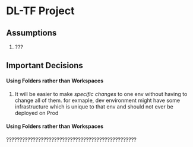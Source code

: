 <h1> DL-TF Project</h1>

<h2>Assumptions</h2>

1. ???


<h2>Important Decisions</h2>

<h4>Using Folders rather than Workspaces</h4>

1. It will be easier to make *specific changes* to one env without having to change all of them.
for exmaple, dev environment might have some infrastructure which is unique to that env and should not ever be deployed on Prod

<h4>Using Folders rather than Workspaces</h4>
?????????????????????????????????????????????????